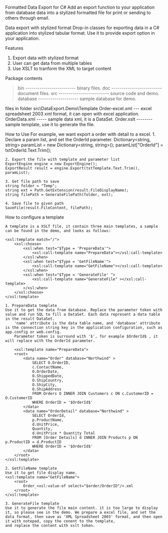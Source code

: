 Formatted Data Export for C#
Add an export function to your application from database data into a stylized formatted file for print or sending to others through email.

Data export with stylized format
Drop-in classes for exporting data in a C# application into stylized tabular format. Use it to provide export option in your application.

Features
1. Export data with stylized format
2. User can get data from multiple tables
3. Use XSLT to tranform the XML to target content

Package contents
> bin -------------------------  binary files.
> doc -------------------------  document files.
> src -------------------------  source code and demo.
> database --------------------  sample database for demo.

files in folder src\DataExport.Demo\Template
Order-excel.xml --- excel spreadsheet 2003 xml format, it can open with excel application.
OrderData.xml ----- sample data xml, it is a DataSet.
Order.xslt -------- sample template, use it to generate the file.

How to Use
	For example, we want export a order with detail to a excel.
	1. Declare a param list, and set the OrderId parameter.	
	Dictionary<string, string> paramList = new Dictionary<string, string>();
	paramList["OrderId"] = txtOrderId.Text.Trim();
	
	2. Export the file with template and parameter list	
	ExportEngine engine = new ExportEngine();
	ExportResult result = engine.Export(txtTemplate.Text.Trim(), paramList);

	3. Get file path to save
	string folder = "Temp";
	string ext = Path.GetExtension(result.FileDisplayName);
	string filePath = GenerateFilePath(folder, ext);

	4. Save file to given path
	SaveFile(result.FileContent, filePath);
	

How to configure a template

	A template is a XSLT file, it contain three main templates, a sample can be found in the demo, and looks as follows:
	
	<xsl:template match="/">
        <xsl:choose>
            <xsl:when test="$Type = 'PrepareData'">
                <xsl:call-template name="PrepareData"></xsl:call-template>
            </xsl:when>
            <xsl:when test="$Type = 'GetFileName'">
                <xsl:call-template name="GetFileName"></xsl:call-template>
            </xsl:when>
            <xsl:when test="$Type = 'GenerateFile' ">
                <xsl:call-template name="GenerateFile" ></xsl:call-template>
            </xsl:when>
        </xsl:choose>
    </xsl:template>	
	
	1. PrepareData template
	Use it to get the data from database. Replace the parameter token with value and run SQL to fill a DataSet. Each data represent a data table in the result DataSet.
		'name' attribute is the data table name, and 'database' attribute is the connection string key in the application configuration, such as app.config or web.config.
		Parameter token is surround with '$', for example $OrderId$ , it will replace with the OrderId parameter.
		
	    <xsl:template name="PrepareData">
        <root>
            <data name="Order" database="Northwind" >
                SELECT O.OrderID,
                c.ContactName,
                O.OrderDate,
                O.ShippedDate,
                O.ShipCountry,
                O.ShipCity,
                O.ShipAddress
                FROM Orders O INNER JOIN Customers c ON c.CustomerID = O.CustomerID
                WHERE OrderID = '$OrderId$'
            </data>
            <data name="OrderDetail" database="Northwind" >
                SELECT OrderId,
                p.ProductName,
                d.UnitPrice,
                Quantity,
                d.UnitPrice * Quantity Total
                FROM [Order Details] d INNER JOIN Products p ON p.ProductID = d.ProductID
                WHERE OrderID = '$OrderId$'
            </data>
        </root>
    </xsl:template>
	
	2. GetFileName template
	Use it to get file display name.
	<xsl:template name="GetFileName">
        <root>
            Order_<xsl:value-of select="$order/OrderID"/>.xml
        </root>
    </xsl:template>
	
	3. GenerateFile template
	Use it to generate the file main content. it is too large to display it, so please see in the demo.	We prepare a excel file, and set the data format, then save as 'XML Spreadsheet 2003' format, and then open it with notepad, copy the conent to the template,
	and replace the content with xslt token.
	
	







